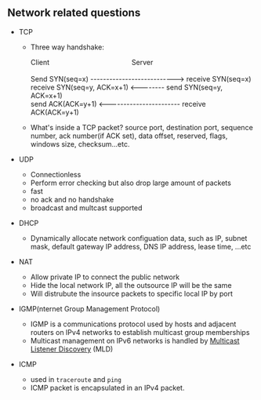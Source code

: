 ## Network related questions

- TCP

  - Three way handshake:

    Client&emsp;&emsp;&emsp;&emsp;&emsp;&emsp;&emsp;&emsp;&emsp;&emsp;&emsp;&emsp;Server\
\
    Send SYN(seq=x)  --------------------------->  receive SYN(seq=x)\
    receive SYN(seq=y, ACK=x+1) <--------  send SYN(seq=y, ACK=x+1)\
    send ACK(ACK=y+1) <-----------------------  receive ACK(ACK=y+1)			

  - What's inside a TCP packet?
    source port, destination port, sequence number, ack number(if ACK set), data offset, reserved, flags, windows size, checksum...etc.

- UDP

  - Connectionless
  - Perform error checking but also drop large amount of packets
  - fast
  - no ack and no handshake
  - broadcast and multcast supported

- DHCP
  - Dynamically allocate network configuation data, such as IP, subnet mask, default gateway IP address, DNS IP address, lease time, ...etc
- NAT
  - Allow private IP to connect the public network
  - Hide the local network IP, all the outsource IP will be the same
  - Will distrubute the insource packets to specific local IP by port
- IGMP(nternet Group Management Protocol)
  - IGMP is a communications protocol used by hosts and adjacent routers on IPv4 networks to establish multicast group memberships
  - Multicast management on IPv6 networks is handled by [Multicast Listener Discovery](https://en.wikipedia.org/wiki/Multicast_Listener_Discovery) (MLD)
- ICMP
  - used in `traceroute` and `ping`
  - ICMP packet is encapsulated in an IPv4 packet.
